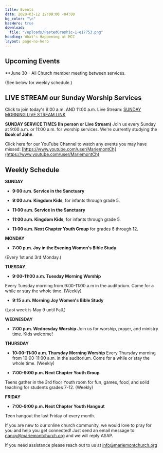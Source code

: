 ```yaml
---
title: Events
date: 2020-03-12 12:09:00 -04:00
bg_color: "\n"
hasHero: true
download:
  file: "/uploads/PastedGraphic-1-e17753.png"
heading: What's Happening at MCC
layout: page-no-hero
---
```


## Upcoming Events

**June 30 - All Church member meeting between services.

(See below for weekly schedule.)

## LIVE STREAM our Sunday Worship Services

Click to join today's 9:00 a.m. AND 11:00 a.m. Live Stream: [SUNDAY MORNING LIVE STREAM LINK](https://www.youtube.com/@MariemontChurch)

**SUNDAY SERVICE TIMES (In person or Live Stream)**
Join us every Sunday at 9:00 a.m. or 11:00 a.m. for worship services. We're currently studying the **Book of John**.


Click here for our YouTube Channel to watch any events you may have missed:
[https://www.youtube.com/user/MariemontCh](https://www.youtube.com/user/MariemontCh)

## Weekly Schedule

**SUNDAY**

* **9:00 a.m. Service in the Sanctuary** 

* **9:00 a.m. Kingdom Kids**, for infants through grade 5.  

* **11:00 a.m. Service in the Sanctuary**

* **11:00 a.m. Kingdom Kids**, for infants through grade 5.

* **11:00 a.m. Next Chapter Youth Group** for grades 6 through 12. 

**MONDAY**

* **7:00 p.m. Joy in the Evening Women's Bible Study**

(Every 1st and 3rd Monday.)

**TUESDAY**

* **9:00-11:00 a.m. Tuesday Morning Worship**

Every Tuesday morning from 9:00-11:00 a.m in the auditorium. Come for a while or stay the whole time. (Weekly)

* **9:15 a.m. Morning Joy Women's Bible Study** 

(Last week is May 9 until Fall.)

**WEDNESDAY** 

* **7:00 p.m. Wednesday Worship**
Join us for worship, prayer, and ministry time. Kids welcome!

**THURSDAY** 

* **10:00-11:00 a.m. Thursday Morning Worship**
Every Thursday morning from 10:00-11:00 a.m. in the auditorium. Come for a while or stay the whole time. (Weekly)

* **7:00-9:00 p.m. Next Chapter Youth Group**

Teens gather in the 3rd floor Youth room for fun, games, food, and solid teaching for students grades 7-12. (Weekly)

**FRIDAY** 

* **7:00-9:00 p.m. Next Chapter Youth Hangout**

Teen hangout the last Friday of every month.



If you are new to our online church community, we would love to pray for you and help you get connected! Just send an email message to [nancy@mariemontchurch.org](http://nancy@mariemontchurch.org) and we will reply ASAP.

If you need assistance please reach out to us at [info@mariemontchurch.org](http://info@mariemontchurch.org)




